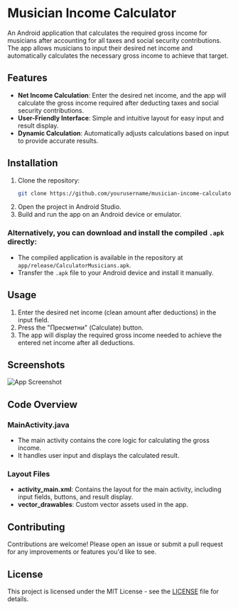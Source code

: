 # Musician Income Calculator

An Android application that calculates the required gross income for musicians after accounting for all taxes and social security contributions. 
The app allows musicians to input their desired net income and automatically calculates the necessary gross income to achieve that target.

## Features

- **Net Income Calculation**: Enter the desired net income, and the app will calculate the gross income required after deducting taxes and social security contributions.
- **User-Friendly Interface**: Simple and intuitive layout for easy input and result display.
- **Dynamic Calculation**: Automatically adjusts calculations based on input to provide accurate results.

## Installation

1. Clone the repository:
   ```bash
   git clone https://github.com/yourusername/musician-income-calculator.git
2. Open the project in Android Studio.
3. Build and run the app on an Android device or emulator.

### Alternatively, you can download and install the compiled `.apk` directly:
- The compiled application is available in the repository at `app/release/CalculatorMusicians.apk`.
- Transfer the `.apk` file to your Android device and install it manually.

## Usage

1. Enter the desired net income (clean amount after deductions) in the input field.
2. Press the "Пресметни" (Calculate) button.
3. The app will display the required gross income needed to achieve the entered net income after all deductions.

## Screenshots

![App Screenshot](app/screenshot/screenshot.png)

## Code Overview

### MainActivity.java

- The main activity contains the core logic for calculating the gross income.
- It handles user input and displays the calculated result.

### Layout Files

- **activity_main.xml**: Contains the layout for the main activity, including input fields, buttons, and result display.
- **vector_drawables**: Custom vector assets used in the app.

## Contributing

Contributions are welcome! Please open an issue or submit a pull request for any improvements or features you'd like to see.

## License

This project is licensed under the MIT License - see the [LICENSE](LICENSE) file for details.
